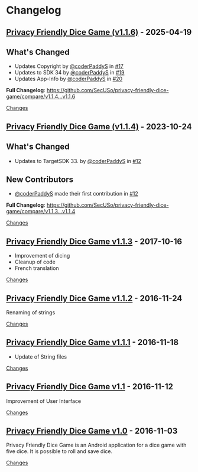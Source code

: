 # Changelog

<a id="v1.1.6"></a>
## [Privacy Friendly Dice Game (v1.1.6)](https://github.com/SecUSo/privacy-friendly-dice-game/releases/tag/v1.1.6) - 2025-04-19

## What's Changed
* Updates Copyright by [@coderPaddyS](https://github.com/coderPaddyS) in [#17](https://github.com/SecUSo/privacy-friendly-dice-game/pull/17)
* Updates to SDK 34 by [@coderPaddyS](https://github.com/coderPaddyS) in [#19](https://github.com/SecUSo/privacy-friendly-dice-game/pull/19)
* Updates App-Info by [@coderPaddyS](https://github.com/coderPaddyS) in [#20](https://github.com/SecUSo/privacy-friendly-dice-game/pull/20)


**Full Changelog**: https://github.com/SecUSo/privacy-friendly-dice-game/compare/v1.1.4...v1.1.6

[Changes][v1.1.6]


<a id="v1.1.4"></a>
## [Privacy Friendly Dice Game (v1.1.4)](https://github.com/SecUSo/privacy-friendly-dice-game/releases/tag/v1.1.4) - 2023-10-24

## What's Changed
* Updates to TargetSDK 33. by [@coderPaddyS](https://github.com/coderPaddyS) in [#12](https://github.com/SecUSo/privacy-friendly-dice-game/pull/12)

## New Contributors
* [@coderPaddyS](https://github.com/coderPaddyS) made their first contribution in [#12](https://github.com/SecUSo/privacy-friendly-dice-game/pull/12)

**Full Changelog**: https://github.com/SecUSo/privacy-friendly-dice-game/compare/v1.1.3...v1.1.4

[Changes][v1.1.4]


<a id="v1.1.3"></a>
## [Privacy Friendly Dice Game v1.1.3](https://github.com/SecUSo/privacy-friendly-dice-game/releases/tag/v1.1.3) - 2017-10-16

 * Improvement of dicing
 * Cleanup of code
 * French translation

[Changes][v1.1.3]


<a id="v1.1.2"></a>
## [Privacy Friendly Dice Game v1.1.2](https://github.com/SecUSo/privacy-friendly-dice-game/releases/tag/v1.1.2) - 2016-11-24

Renaming of strings


[Changes][v1.1.2]


<a id="v1.1.1"></a>
## [Privacy Friendly Dice Game v1.1.1](https://github.com/SecUSo/privacy-friendly-dice-game/releases/tag/v1.1.1) - 2016-11-18

- Update of String files


[Changes][v1.1.1]


<a id="v1.1"></a>
## [Privacy Friendly Dice Game v1.1](https://github.com/SecUSo/privacy-friendly-dice-game/releases/tag/v1.1) - 2016-11-12

Improvement of User Interface


[Changes][v1.1]


<a id="v1.0"></a>
## [Privacy Friendly Dice Game v1.0](https://github.com/SecUSo/privacy-friendly-dice-game/releases/tag/v1.0) - 2016-11-03

Privacy Friendly Dice Game is an Android application for a dice game with five dice. It is possible to roll and save dice. 


[Changes][v1.0]


[v1.1.6]: https://github.com/SecUSo/privacy-friendly-dice-game/compare/v1.1.4...v1.1.6
[v1.1.4]: https://github.com/SecUSo/privacy-friendly-dice-game/compare/v1.1.3...v1.1.4
[v1.1.3]: https://github.com/SecUSo/privacy-friendly-dice-game/compare/v1.1.2...v1.1.3
[v1.1.2]: https://github.com/SecUSo/privacy-friendly-dice-game/compare/v1.1.1...v1.1.2
[v1.1.1]: https://github.com/SecUSo/privacy-friendly-dice-game/compare/v1.1...v1.1.1
[v1.1]: https://github.com/SecUSo/privacy-friendly-dice-game/compare/v1.0...v1.1
[v1.0]: https://github.com/SecUSo/privacy-friendly-dice-game/tree/v1.0

<!-- Generated by https://github.com/rhysd/changelog-from-release v3.9.0 -->
